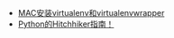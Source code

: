 * [MAC安装virtualenv和virtualenvwrapper](https://www.binss.me/blog/install-virtualenv-and-virtualenvwrapper-on-mac/)
* [Python的Hitchhiker指南！](http://docs.python-guide.org/en/latest/)
